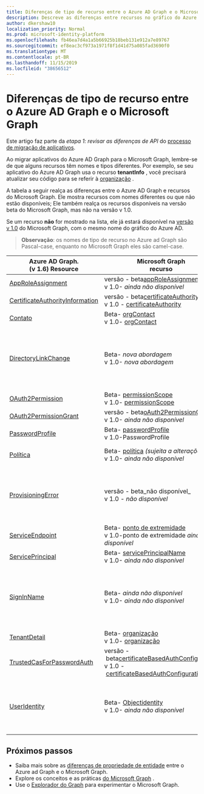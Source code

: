 ```yaml
---
title: Diferenças de tipo de recurso entre o Azure AD Graph e o Microsoft Graph
description: Descreve as diferenças entre recursos no gráfico do Azure AD e recursos no Microsoft Graph para ajudar a migrar aplicativos.
author: dkershaw10
localization_priority: Normal
ms.prod: microsoft-identity-platform
ms.openlocfilehash: fb46ea7d4a1a5b66925b18beb131e912a7e89767
ms.sourcegitcommit: ef8eac3cf973a1971f8f1d41d75a085fad3690f0
ms.translationtype: MT
ms.contentlocale: pt-BR
ms.lasthandoff: 11/15/2019
ms.locfileid: "38656512"
---
```

# <a name="resource-type-differences-between-azure-ad-graph-and-microsoft-graph"></a>Diferenças de tipo de recurso entre o Azure AD Graph e o Microsoft Graph

Este artigo faz parte da *etapa 1: revisar as diferenças de API* do [processo de migração de aplicativos](migrate-azure-ad-graph-planning-checklist.md).

Ao migrar aplicativos do Azure AD Graph para o Microsoft Graph, lembre-se de que alguns recursos têm nomes e tipos diferentes.  Por exemplo, se seu aplicativo do Azure AD Graph usa o recurso **tenantInfo** , você precisará atualizar seu código para se referir à [organização](/graph/api/resources/organization?view=graph-rest-1.0) .

A tabela a seguir realça as diferenças entre o Azure AD Graph e recursos do Microsoft Graph.  Ele mostra recursos com nomes diferentes ou que não estão disponíveis; Ele também realça os recursos disponíveis na versão beta do Microsoft Graph, mas não na versão v 1.0.

Se um recurso **não** for mostrado na lista, ele já estará disponível na [versão v 1.0](/graph/api/overview?view=graph-rest-1.0) do Microsoft Graph, com o mesmo nome do gráfico do Azure AD.

> **Observação**: os nomes de tipo de recurso no Azure ad Graph são Pascal-case, enquanto no Microsoft Graph eles são camel-case.

|Azure AD Graph. <br>(v 1.6) Resource |Microsoft Graph<br>recurso|Comentários|
|---|---|---|
| [AppRoleAssignment](https://docs.microsoft.com/previous-versions/azure/ad/graph/api/entity-and-complex-type-reference) | versão&nbsp;-&nbsp;beta[appRoleAssignment](/graph/api/resources/approleassignment?view=graph-rest-beta)<br>v 1.0- _ainda não disponível_ | |
| [CertificateAuthorityInformation](https://docs.microsoft.com/previous-versions/azure/ad/graph/api/entity-and-complex-type-reference) | versão&nbsp;-&nbsp;beta[certificateAuthority](/graph/api/resources/certificateauthority?view=graph-rest-beta)<br>v 1.0&nbsp;-&nbsp;[certificateAuthority](/graph/api/resources/certificateauthority?view=graph-rest-v1.0) | |
| [Contato](https://docs.microsoft.com/previous-versions/azure/ad/graph/api/entity-and-complex-type-reference) | Beta- [orgContact](/graph/api/resources/orgContact?view=graph-rest-beta)<br>v 1.0- [orgContact](/graph/api/resources/orgContact?view=graph-rest-v1.0) | |
| [DirectoryLinkChange](https://docs.microsoft.com/previous-versions/azure/ad/graph/api/entity-and-complex-type-reference) | Beta- _nova&nbsp;abordagem_ <br>v 1.0- _nova&nbsp;abordagem_ | A consulta Delta oferece suporte à detecção de alteração de relação com um mecanismo que não requer esse recurso. Consulte [diferenças de recursos entre o Azure ad Graph e o Microsoft Graph](migrate-azure-ad-graph-feature-differences.md). |
| [OAuth2Permission](https://docs.microsoft.com/previous-versions/azure/ad/graph/api/entity-and-complex-type-reference) | Beta- [permissionScope](/graph/api/resources/permissionScope?view=graph-rest-beta) <br> v 1.0- [permissionScope](/graph/api/resources/permissionScope?view=graph-rest-1.0) ||
| [OAuth2PermissionGrant](https://docs.microsoft.com/previous-versions/azure/ad/graph/api/entity-and-complex-type-reference) | versão&nbsp;-&nbsp;beta[oAuth2PermissionGrant](/graph/api/resources/oAuth2PermissionGrant?view=graph-rest-beta) <br> v 1.0- _ainda não disponível_ ||
| [PasswordProfile](https://docs.microsoft.com/previous-versions/azure/ad/graph/api/entity-and-complex-type-reference) | Beta- [passwordProfile](/graph/api/resources/passwordProfile?view=graph-rest-beta) <br> v 1.0-PasswordProfile ||
| [Política](https://docs.microsoft.com/previous-versions/azure/ad/graph/api/entity-and-complex-type-reference) | Beta- [política](/graph/api/resources/parentalcontrolsettings?view=graph-rest-beta) _(sujeita a alterações)_ <br> v 1.0- _ainda não disponível_ | Cada política terá um nome de tipo exclusivo e uma estrutura.|
| [ProvisioningError](https://docs.microsoft.com/previous-versions/azure/ad/graph/api/entity-and-complex-type-reference) | versão&nbsp;-&nbsp;beta_não disponível_ <br> v 1.0&nbsp;-&nbsp;_não disponível_ | Esse recurso foi preterido.  No entanto, um novo recurso descrevendo quaisquer erros de provisionamento relacionados ao AD Connect pode ser encontrado no [onPremisesProvisioningError](/graph/api/resources/onPremisesProvisioningError?view=graph-rest-v1.0). |
| [ServiceEndpoint](https://docs.microsoft.com/previous-versions/azure/ad/graph/api/entity-and-complex-type-reference) | Beta- [ponto de extremidade](/graph/api/resources/endpoint?view=graph-rest-beta) <br> v 1.0-ponto de extremidade _ainda não disponível_ | o [ponto de extremidade](/graph/api/resources/endpoint?view=graph-rest-beta) só está disponível como parte do recurso de [grupo](/graph/api/resources/group?view=graph-rest-beta) .|
| [ServicePrincipal](https://docs.microsoft.com/previous-versions/azure/ad/graph/api/entity-and-complex-type-reference) | Beta- [servicePrincipalName](/graph/api/resources/serviceprincipal?view=graph-rest-beta) <br> v 1.0- _ainda não disponível_ | |
| [SignInName](https://docs.microsoft.com/previous-versions/azure/ad/graph/api/entity-and-complex-type-reference) | Beta- _ainda não disponível_ <br> v 1.0- _ainda não disponível_ | Nova modelagem para os identificadores usados para entrar em uma conta de usuário, chamada **identityobject**, mas ainda não disponível. Oferece suporte a cenários do Azure AD B2C. |
| [TenantDetail](https://docs.microsoft.com/previous-versions/azure/ad/graph/api/entity-and-complex-type-reference) | Beta- [organização](/graph/api/resources/organization?view=graph-rest-beta) <br> v 1.0- [organização](/graph/api/resources/organization?view=graph-rest-v1.0) | |
| [TrustedCasForPasswordAuth](https://docs.microsoft.com/previous-versions/azure/ad/graph/api/entity-and-complex-type-reference) | versão&nbsp;-&nbsp;beta[certificateBasedAuthConfiguration](/graph/api/resources/certificatebasedcuthconfiguration?view=graph-rest-beta) <br> v 1.0&nbsp;-&nbsp;[certificateBasedAuthConfiguration](/graph/api/resources/certificatebasedcuthconfiguration?view=graph-rest-v1.0) | |
| [UserIdentity](https://docs.microsoft.com/previous-versions/azure/ad/graph/api/entity-and-complex-type-reference) | Beta- [Objectidentity](/graph/api/resources/objectidentity?view=graph-rest-beta) <br> v 1.0- _ainda não disponível_ |  Nova modelagem para os identificadores usados para entrar em uma conta de usuário, chamada **objectidentity**. Oferece suporte a cenários do Azure AD B2C. |

## <a name="next-steps"></a>Próximos passos

- Saiba mais sobre as [diferenças de propriedade de entidade](migrate-azure-ad-graph-property-differences.md) entre o Azure ad Graph e o Microsoft Graph.
- Explore os conceitos e as práticas [do Microsoft Graph](/graph/overview) .
- Use o [Explorador do Graph](https://aka.ms/ge) para experimentar o Microsoft Graph.
